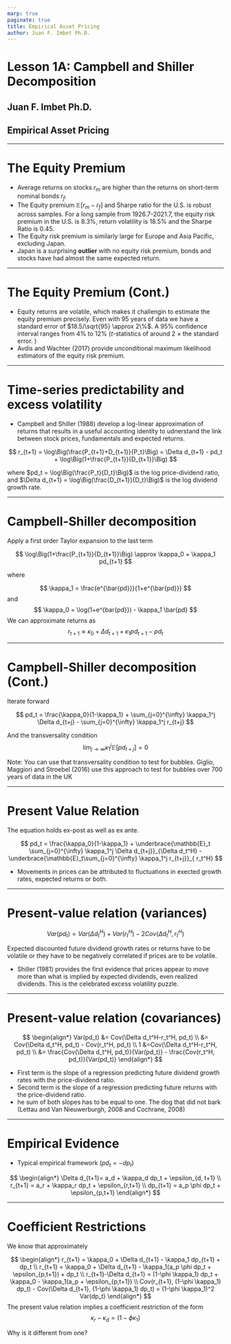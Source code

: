 ```yaml
---
marp: true
paginate: true
title: Empirical Asset Pricing
author: Juan F. Imbet Ph.D.
---
```


# Lesson 1A: Campbell and Shiller Decomposition

## Juan F. Imbet Ph.D.
## Empirical Asset Pricing

---

# The Equity Premium

- Average returns on stocks $r_m$ are higher than the returns on short-term nominal bonds $r_f$.
- The Equity premium $\mathbb{E}[r_m - r_f]$ and Sharpe ratio for the U.S. is robust across samples. For a long sample from 1926.7-2021.7, the equity risk premium in the U.S. is 8.3%, return volatility is 18.5% and the Sharpe Ratio is 0.45.
- The Equity risk premium is similarly large for Europe and Asia Pacific, excluding Japan. 
- Japan is a surprising **outlier** with no equity risk premium, bonds and stocks have had almost the same expected return. 

---
# The Equity Premium (Cont.)
- Equity returns are volatile, which makes it challengin to estimate the equity premium precisely. Even with 95 years of data we have a standard error of $18.5/\sqrt{95} \approx 2\%$. A 95% confidence interval ranges from 4% to 12% ($t$-statistics of around 2 $\times$ the standard error. )
- Avdis and Wachter (2017) provide unconditional maximum likelihood estimators of the equity risk premium. 

---
# Time-series predictability and excess volatility

- Campbell and Shiller (1988) develop a log-linear approximation of returns that results in a useful accounting identity to udnerstand the link between stock prices, fundamentals and expected returns. 

$$
r_{t+1} = \log\Big(\frac{P_{t+1}+D_{t+1}}{P_t}\Big) = \Delta d_{t+1} - pd_t + \log\Big(1+\frac{P_{t+1}}{D_{t+1}}\Big)
$$

where $pd_t = \log\Big(\frac{P_t}{D_t}\Big)$ is the log price-dividend ratio, and $\Delta d_{t+1} = \log\Big(\frac{D_{t+1}}{D_t}\Big)$ is the log dividend growth rate.

---
# Campbell-Shiller decomposition
Apply a first order Taylor expansion to the last term

$$
\log\Big(1+\frac{P_{t+1}}{D_{t+1}}\Big) \approx \kappa_0 + \kappa_1 pd_{t+1}
$$

where

$$
\kappa_1 = \frac{e^{\bar{pd}}}{1+e^{\bar{pd}}}
$$
and
$$
\kappa_0 = \log(1+e^{bar{pd}}) - \kappa_1 \bar{pd}
$$
We can approximate returns as
$$
r_{t+1} \approx \kappa_0 + \Delta d_{t+1} + \kappa_1 pd_{t+1} - pd_t
$$

---
# Campbell-Shiller decomposition (Cont.)
Iterate forward

$$
pd_t = \frac{\kappa_0}{1-\kappa_1} + \sum_{j=0}^{\infty} \kappa_1^j \Delta d_{t+j} - \sum_{j=0}^{\infty} \kappa_1^j r_{t+j}
$$

And the transversality condition
$$
\lim_{j\to\infty} \kappa_1^j \mathbb{E}[pd_{t+j}] = 0
$$

Note: You can use that transversality condition to test for bubbles. Giglio, Maggiori
and Stroebel (2016) use this approach to test for bubbles over 700 years of data in the
UK

---
# Present Value Relation

The equation holds ex-post as well as ex ante. 

$$
pd_t = \frac{\kappa_0}{1-\kappa_1} + \underbrace{\mathbb{E}_t \sum_{j=0}^{\infty} \kappa_1^j \Delta d_{t+j}}_{\Delta d_t^H} - \underbrace{\mathbb{E}_t\sum_{j=0}^{\infty} \kappa_1^j r_{t+j}}_{ r_t^H}
$$

- Movements in prices can be attributed to fluctuations in exected growth rates, expected returns or both. 

---
# Present-value relation (variances)

$$
Var(pd_t)=Var(\Delta d_t^H) + Var( r_t^H) - 2Cov(\Delta d_t^H,  r_t^H)
$$

Expected discounted future dividend growth rates or returns have to be volatile or they
have to be negatively correlated if prices are to be volatile.

- Shiller (1981) provides the first evidence that prices appear to move more than
what is implied by expected dividends, even realized dividends. This is the
celebrated excess volatility puzzle.


---
# Present-value relation (covariances)

$$
\begin{align*}
Var(pd_t) &= Cov(\Delta d_t^H-r_t^H, pd_t) \\
&= Cov(\Delta d_t^H, pd_t) - Cov(r_t^H, pd_t) \\
1 &=Cov(\Delta d_t^H-r_t^H, pd_t) \\
&= \frac{Cov(\Delta d_t^H, pd_t)}{Var(pd_t)} - \frac{Cov(r_t^H, pd_t)}{Var(pd_t)}
\end{align*}
$$

- First term is the slope of a regression predicting future dividend growth rates with the price-dividend ratio.
- Second term is the slope of a regression predicting future returns with the price-dividend ratio.
- he sum of both slopes has to be equal to one. The dog that did not bark (Lettau
and Van Nieuwerburgh, 2008 and Cochrane, 2008)

---
# Empirical Evidence

- Typical empirical framework ($pd_t = -dp_t$)

$$
\begin{align*}
\Delta d_{t+1}= a_d + \kappa_d dp_t + \epsilon_{d, t+1} \\
r_{t+1} = a_r + \kappa_r dp_t + \epsilon_{r,t+1} \\
dp_{t+1} = a_p \phi dp_t + \epsilon_{p,t+1}
\end{align*}
$$

---
# Coefficient Restrictions

We know that approximately

$$
\begin{align*}
r_{t+1} = \kappa_0 + \Delta d_{t+1} - \kappa_1 dp_{t+1} + dp_t \\
r_{t+1} = \kappa_0 + \Delta d_{t+1} - \kappa_1(a_p \phi dp_t + \epsilon_{p,t+1}) + dp_t \\
r_{t+1}-\Delta d_{t+1} = (1-\phi \kappa_1) dp_t + \kappa_0 - \kappa_1(a_p + \epsilon_{p,t+1}) \\
Cov(r_{t+1}, (1-\phi \kappa_1) dp_t) - Cov(\Delta d_{t+1}, (1-\phi \kappa_1) dp_t) = (1-\phi \kappa_1)^2 Var(dp_t)
\end{align*}
$$
The present value relation implies a coefficient restriction of the form
$$
\kappa_r - \kappa_d = (1-\phi \kappa_1)
$$

Why is it different from one?